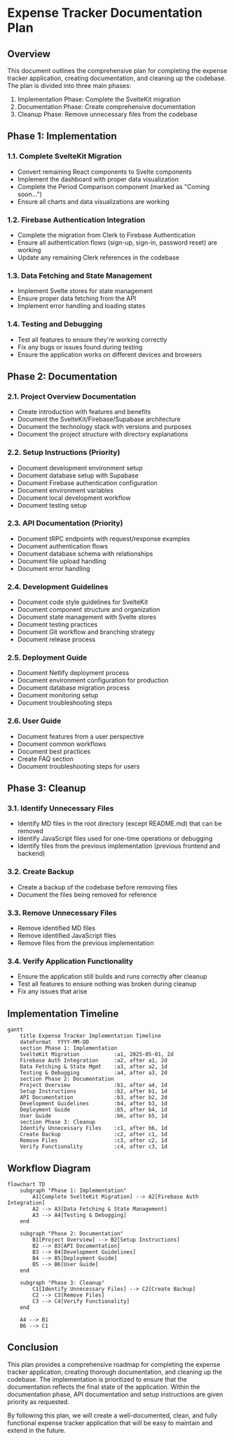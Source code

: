 # Expense Tracker Documentation Plan

## Overview

This document outlines the comprehensive plan for completing the expense tracker application, creating documentation, and cleaning up the codebase. The plan is divided into three main phases:

1. Implementation Phase: Complete the SvelteKit migration
2. Documentation Phase: Create comprehensive documentation
3. Cleanup Phase: Remove unnecessary files from the codebase

## Phase 1: Implementation

### 1.1. Complete SvelteKit Migration
- Convert remaining React components to Svelte components
- Implement the dashboard with proper data visualization
- Complete the Period Comparison component (marked as "Coming soon...")
- Ensure all charts and data visualizations are working

### 1.2. Firebase Authentication Integration
- Complete the migration from Clerk to Firebase Authentication
- Ensure all authentication flows (sign-up, sign-in, password reset) are working
- Update any remaining Clerk references in the codebase

### 1.3. Data Fetching and State Management
- Implement Svelte stores for state management
- Ensure proper data fetching from the API
- Implement error handling and loading states

### 1.4. Testing and Debugging
- Test all features to ensure they're working correctly
- Fix any bugs or issues found during testing
- Ensure the application works on different devices and browsers

## Phase 2: Documentation

### 2.1. Project Overview Documentation
- Create introduction with features and benefits
- Document the SvelteKit/Firebase/Supabase architecture
- Document the technology stack with versions and purposes
- Document the project structure with directory explanations

### 2.2. Setup Instructions (Priority)
- Document development environment setup
- Document database setup with Supabase
- Document Firebase authentication configuration
- Document environment variables
- Document local development workflow
- Document testing setup

### 2.3. API Documentation (Priority)
- Document tRPC endpoints with request/response examples
- Document authentication flows
- Document database schema with relationships
- Document file upload handling
- Document error handling

### 2.4. Development Guidelines
- Document code style guidelines for SvelteKit
- Document component structure and organization
- Document state management with Svelte stores
- Document testing practices
- Document Git workflow and branching strategy
- Document release process

### 2.5. Deployment Guide
- Document Netlify deployment process
- Document environment configuration for production
- Document database migration process
- Document monitoring setup
- Document troubleshooting steps

### 2.6. User Guide
- Document features from a user perspective
- Document common workflows
- Document best practices
- Create FAQ section
- Document troubleshooting steps for users

## Phase 3: Cleanup

### 3.1. Identify Unnecessary Files
- Identify MD files in the root directory (except README.md) that can be removed
- Identify JavaScript files used for one-time operations or debugging
- Identify files from the previous implementation (previous frontend and backend)

### 3.2. Create Backup
- Create a backup of the codebase before removing files
- Document the files being removed for reference

### 3.3. Remove Unnecessary Files
- Remove identified MD files
- Remove identified JavaScript files
- Remove files from the previous implementation

### 3.4. Verify Application Functionality
- Ensure the application still builds and runs correctly after cleanup
- Test all features to ensure nothing was broken during cleanup
- Fix any issues that arise

## Implementation Timeline

```mermaid
gantt
    title Expense Tracker Implementation Timeline
    dateFormat  YYYY-MM-DD
    section Phase 1: Implementation
    SvelteKit Migration           :a1, 2025-05-01, 2d
    Firebase Auth Integration     :a2, after a1, 2d
    Data Fetching & State Mgmt    :a3, after a2, 1d
    Testing & Debugging           :a4, after a3, 2d
    section Phase 2: Documentation
    Project Overview              :b1, after a4, 1d
    Setup Instructions            :b2, after b1, 1d
    API Documentation             :b3, after b2, 2d
    Development Guidelines        :b4, after b3, 1d
    Deployment Guide              :b5, after b4, 1d
    User Guide                    :b6, after b5, 1d
    section Phase 3: Cleanup
    Identify Unnecessary Files    :c1, after b6, 1d
    Create Backup                 :c2, after c1, 1d
    Remove Files                  :c3, after c2, 1d
    Verify Functionality          :c4, after c3, 1d
```

## Workflow Diagram

```mermaid
flowchart TD
    subgraph "Phase 1: Implementation"
        A1[Complete SvelteKit Migration] --> A2[Firebase Auth Integration]
        A2 --> A3[Data Fetching & State Management]
        A3 --> A4[Testing & Debugging]
    end
    
    subgraph "Phase 2: Documentation"
        B1[Project Overview] --> B2[Setup Instructions]
        B2 --> B3[API Documentation]
        B3 --> B4[Development Guidelines]
        B4 --> B5[Deployment Guide]
        B5 --> B6[User Guide]
    end
    
    subgraph "Phase 3: Cleanup"
        C1[Identify Unnecessary Files] --> C2[Create Backup]
        C2 --> C3[Remove Files]
        C3 --> C4[Verify Functionality]
    end
    
    A4 --> B1
    B6 --> C1
```

## Conclusion

This plan provides a comprehensive roadmap for completing the expense tracker application, creating thorough documentation, and cleaning up the codebase. The implementation is prioritized to ensure that the documentation reflects the final state of the application. Within the documentation phase, API documentation and setup instructions are given priority as requested.

By following this plan, we will create a well-documented, clean, and fully functional expense tracker application that will be easy to maintain and extend in the future.
